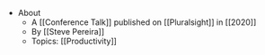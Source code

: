 - About
	- A [[Conference Talk]] published on [[Pluralsight]] in [[2020]]
	- By [[Steve Pereira]]
	- Topics: [[Productivity]]